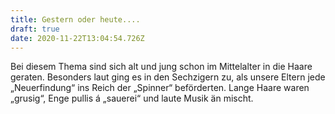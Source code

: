 ```yaml
---
title: Gestern oder heute....
draft: true
date: 2020-11-22T13:04:54.726Z
---
```

Bei diesem Thema sind sich alt und jung schon im Mittelalter in die Haare geraten. Besonders laut ging es in den Sechzigern zu, als unsere Eltern jede „Neuerfindung“ ins Reich der „Spinner“ beförderten. Lange Haare waren „grusig“, Enge pullis á „sauerei“ und laute Musik än mischt.